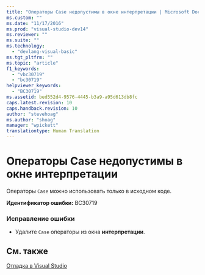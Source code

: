 ```yaml
---
title: "Операторы Case недопустимы в окне интерпретации | Microsoft Docs"
ms.custom: ""
ms.date: "11/17/2016"
ms.prod: "visual-studio-dev14"
ms.reviewer: ""
ms.suite: ""
ms.technology: 
  - "devlang-visual-basic"
ms.tgt_pltfrm: ""
ms.topic: "article"
f1_keywords: 
  - "vbc30719"
  - "bc30719"
helpviewer_keywords: 
  - "BC30719"
ms.assetid: bed552d4-9576-4445-b3a9-a95d613db8fc
caps.latest.revision: 10
caps.handback.revision: 10
author: "stevehoag"
ms.author: "shoag"
manager: "wpickett"
translationtype: Human Translation
---
```

# Операторы Case недопустимы в окне интерпретации
Операторы `Case` можно использовать только в исходном коде.  
  
 **Идентификатор ошибки:** BC30719  
  
### Исправление ошибки  
  
-   Удалите `Case` операторы из окна **интерпретации**.  
  
## См. также  
 [Отладка в Visual Studio](/visual-studio/debugger/debugging-in-visual-studio)
